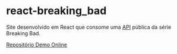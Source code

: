 # react-breaking_bad
Site desenvolvido em React que consome uma [API](https://breakingbadapi.com/Documentation) pública da série
Breaking Bad. 

[Repositório Demo Online](https://thiagomoreirafreitas.github.io/react-breaking_bad/)
